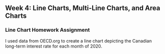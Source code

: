 ## Week 4: Line Charts, Multi-Line Charts, and Area Charts

### Line Chart Homework Assignment
I used data from OECD.org to create a line chart depicting the Canadian long-term interest rate for each month of 2020.  
